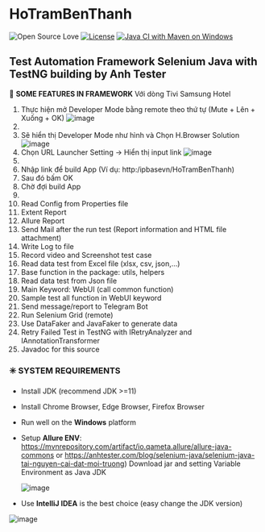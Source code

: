 # HoTramBenThanh

![Open Source Love](https://badges.frapsoft.com/os/v1/open-source.svg?v=103)
[![License](https://img.shields.io/badge/License-Apache%202.0-blue.svg)](https://opensource.org/licenses/Apache-2.0)
[![Java CI with Maven on Windows](https://github.com/anhtester/AutomationFrameworkSelenium/actions/workflows/maven.yml/badge.svg)](https://github.com/anhtester/AutomationFrameworkSelenium/actions/workflows/maven.yml)

## Test Automation Framework Selenium Java with TestNG building by Anh Tester

🔆 **SOME FEATURES IN FRAMEWORK**
Với dòng Tivi Samsung Hotel
1. Thực hiện mở Developer Mode bằng remote theo thứ tự (Mute + Lên + Xuống + OK)
![image](https://github.com/tuanddipbase/HoTramBenThanh/blob/main/msg-4076848741-3139.jpg)
2. 
3. Sẽ hiển thị Developer Mode như hình và Chọn H.Browser Solution
![image](https://github.com/tuanddipbase/HoTramBenThanh/blob/main/msg-4076848741-3181.jpg)
4. Chọn URL Launcher Setting -> Hiển thị input link
![image](https://github.com/tuanddipbase/HoTramBenThanh/blob/main/msg-4076848741-3182.jpg)
5. 
6. Nhập link để build App (Ví dụ: http:/ipbasevn/HoTramBenThanh)
7. Sau đó bấm OK
8. Chờ đợi build App
9. 
10. Read Config from Properties file
11. Extent Report
12. Allure Report
13. Send Mail after the run test (Report information and HTML file attachment)
14. Write Log to file
15. Record video and Screenshot test case
16. Read data test from Excel file (xlsx, csv, json,...)
17. Base function in the package: utils, helpers
18. Read data test from Json file
19. Main Keyword: WebUI (call common function)
20. Sample test all function in WebUI keyword
21. Send message/report to Telegram Bot
22. Run Selenium Grid (remote)
23. Use DataFaker and JavaFaker to generate data
24. Retry Failed Test in TestNG with IRetryAnalyzer and IAnnotationTransformer
25. Javadoc for this source

### ✳️ **SYSTEM REQUIREMENTS**

- Install JDK (recommend JDK >=11)
- Install Chrome Browser, Edge Browser, Firefox Browser
- Run well on the **Windows** platform
- Setup **Allure ENV**:
  https://mvnrepository.com/artifact/io.qameta.allure/allure-java-commons
  or
  https://anhtester.com/blog/selenium-java/selenium-java-tai-nguyen-cai-dat-moi-truong)
  Download jar and setting Variable Environment as Java JDK

  ![image](https://user-images.githubusercontent.com/87883620/161661705-b8706957-5a26-4faf-8ddf-2f9aef78418e.png)

- Use **IntelliJ IDEA** is the best choice (easy change the JDK version)

![image](https://user-images.githubusercontent.com/87883620/161707184-7ad558f2-0d7d-4851-bfd6-2796d4e46593.png)

